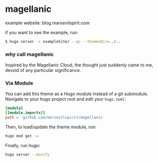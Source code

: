 # magellanic

example website: blog.marsevilspirit.com

if you want to see the example, run:

```sh
$ hugo server -s exampleSite/ --gc --themesDir=../..
```

### why call magellanic

Inspired by the Magellanic Cloud, the thought just suddenly came to me, devoid of any particular significance.

### Via Module

You can add this theme as a Hugo module instead of a git submodule.
Navigate to your hugo project root and edit your `hugo.toml`:

```toml
[module]
[[module.imports]]
path = 'github.com/marsevilspirit/magellanic'
```

Then, to load/update the theme module, run:

```sh
hugo mod get -u
```

Finally, run hugo:

```sh
hugo server --minify
```
